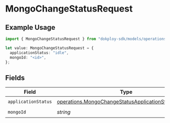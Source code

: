 # MongoChangeStatusRequest

## Example Usage

```typescript
import { MongoChangeStatusRequest } from "dokploy-sdk/models/operations";

let value: MongoChangeStatusRequest = {
  applicationStatus: "idle",
  mongoId: "<id>",
};
```

## Fields

| Field                                                                                                                        | Type                                                                                                                         | Required                                                                                                                     | Description                                                                                                                  |
| ---------------------------------------------------------------------------------------------------------------------------- | ---------------------------------------------------------------------------------------------------------------------------- | ---------------------------------------------------------------------------------------------------------------------------- | ---------------------------------------------------------------------------------------------------------------------------- |
| `applicationStatus`                                                                                                          | [operations.MongoChangeStatusApplicationStatusRequest](../../models/operations/mongochangestatusapplicationstatusrequest.md) | :heavy_check_mark:                                                                                                           | N/A                                                                                                                          |
| `mongoId`                                                                                                                    | *string*                                                                                                                     | :heavy_check_mark:                                                                                                           | N/A                                                                                                                          |